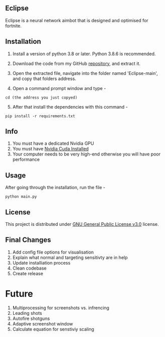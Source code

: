 ## Eclipse

Eclipse is a neural network aimbot that is designed and optimised for fortnite.

## Installation

1. Install a version of python 3.8 or later. Python 3.8.6 is recommended.

2. Download the code from my GitHub [repository](https://github.com/Beck-Bjella/Eclipse/), and extract it.

3. Open the extracted file, navigate into the folder named 'Eclipse-main', and copy that folders address.
  
5. Open a command prompt window and type -

```
cd (the address you just copyed)
```

5. After that install the dependencies with this command -

```
pip install -r requirements.txt
```

## Info
1. You must have a dedicated Nvidia GPU
2. You must have [Nvidia Cuda Installed](https://developer.nvidia.com/cuda-downloads?target_os=Windows)
3. Your computer needs to be very high-end otherwise you will have poor performance

## Usage 

After going through the installation, run the file - 

```
python main.py
```

## License

This project is distributed under [GNU General Public License v3.0](https://github.com/Beck-Bjella/Eclipse/blob/main/LICENSE) license.

## Final Changes
1. Add config file options for visualisation
2. Explain what normal and targeting sensitivty are in help
3. Update installiation process
4. Clean codebase
5. Create release

# Future
1. Multiprocessing for screenshots vs. infrencing
2. Leading shots
3. Autofire shotguns
4. Adaptive screenshot window
5. Calculate equation for senstiviy scaling
   
